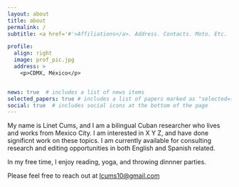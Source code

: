 ```yaml
---
layout: about
title: about
permalink: /
subtitle: <a href='#'>Affiliations</a>. Address. Contacts. Moto. Etc.

profile:
  align: right
  image: prof_pic.jpg
  address: >
    <p>CDMX, México</p>


news: true  # includes a list of news items
selected_papers: true # includes a list of papers marked as "selected={true}"
social: true  # includes social icons at the bottom of the page
---
```


My name is Linet Cums, and I am a bilingual Cuban researcher who lives and works from Mexico City. I am interested in X Y Z, and have done significnt work on these topics. I am currently available for consulting research and editing opportunities in both English and Spanish related.

In my free time, I enjoy reading, yoga, and throwing dinnner parties.

Please feel free to reach out at lcums10@gmail.com
